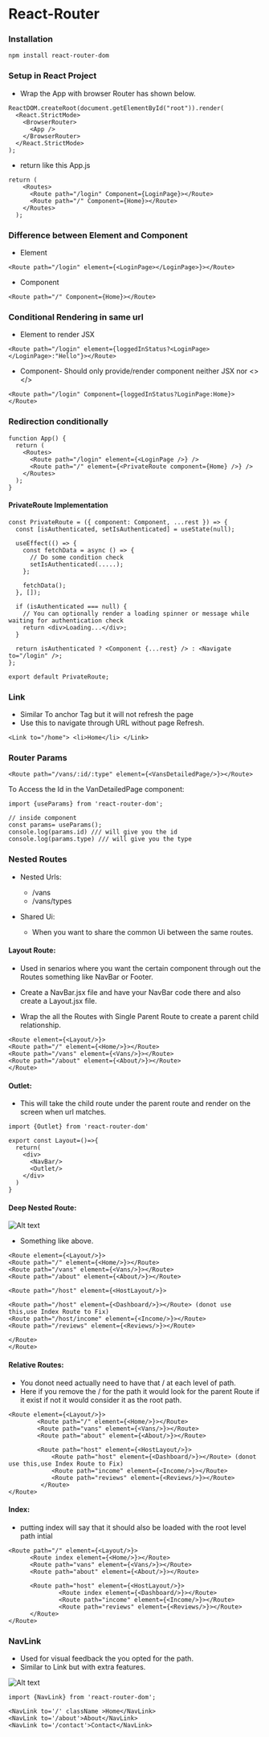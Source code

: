 # React-Router

### Installation

```
npm install react-router-dom 
```

### Setup in React Project

- Wrap the App with browser Router has shown below.

```
ReactDOM.createRoot(document.getElementById("root")).render(
  <React.StrictMode>
    <BrowserRouter>
      <App />
    </BrowserRouter>
  </React.StrictMode>
);

```

- return like this App.js

```
return (
    <Routes>
      <Route path="/login" Component={LoginPage}></Route>
      <Route path="/" Component={Home}></Route>
    </Routes>
  );

```

### Difference between Element and Component

- Element

```
<Route path="/login" element={<LoginPage></LoginPage>}></Route>
```

- Component

```
<Route path="/" Component={Home}></Route>
 ```

### Conditional Rendering in same url

- Element to render JSX

```
<Route path="/login" element={loggedInStatus?<LoginPage></LoginPage>:"Hello"}></Route> 
```

- Component- Should only provide/render component neither JSX nor <></>

```
<Route path="/login" Component={loggedInStatus?LoginPage:Home}></Route>
```

### Redirection conditionally

```
function App() {
  return (
    <Routes>
      <Route path="/login" element={<LoginPage />} />
      <Route path="/" element={<PrivateRoute component={Home} />} />
    </Routes>
  );
}
```

#### PrivateRoute Implementation

```
const PrivateRoute = ({ component: Component, ...rest }) => {
  const [isAuthenticated, setIsAuthenticated] = useState(null);

  useEffect(() => {
    const fetchData = async () => {
      // Do some condition check
      setIsAuthenticated(.....);
    };

    fetchData();
  }, []);

  if (isAuthenticated === null) {
    // You can optionally render a loading spinner or message while waiting for authentication check
    return <div>Loading...</div>;
  }

  return isAuthenticated ? <Component {...rest} /> : <Navigate to="/login" />;
};

export default PrivateRoute;
```

### Link

- Similar To anchor Tag but it will not refresh the page
- Use this to navigate through URL without page Refresh.

```
<Link to="/home"> <li>Home</li> </Link> 
```

### Router Params

``` 
<Route path="/vans/:id/:type" element={<VansDetailedPage/>}></Route>
```
To Access the Id in the VanDetailedPage component:
``` 
import {useParams} from 'react-router-dom';

// inside component
const params= useParams();
console.log(params.id) /// will give you the id
console.log(params.type) /// will give you the type
```

### Nested Routes
- Nested Urls: 
     - /vans
     - /vans/types

- Shared Ui:
    - When you want to share the common Ui between the same routes.

#### Layout Route:

- Used in senarios where you want the certain component through out the Routes something like NavBar or Footer.

-  Create a NavBar.jsx file and have your NavBar code there and also create a Layout.jsx file.
- Wrap the all the Routes with Single Parent Route to create a parent child relationship.

``` 
<Route element={<Layout/>}>
<Route path="/" element={<Home/>}></Route>
<Route path="/vans" element={<Vans/>}></Route>
<Route path="/about" element={<About/>}></Route>
</Route>
```

#### Outlet:


- This will take the child route under the parent route and render on the screen when url matches.

``` 
import {Outlet} from 'react-router-dom'

export const Layout=()=>{
  return(
    <div>
      <NavBar/>
      <Outlet/>
    </div>
  )
}
```

#### Deep Nested Route:

![Alt text](image.png)

- Something like above.

``` 
<Route element={<Layout/>}>
<Route path="/" element={<Home/>}></Route>
<Route path="/vans" element={<Vans/>}></Route>
<Route path="/about" element={<About/>}></Route>

<Route path="/host" element={<HostLayout/>}>

<Route path="/host" element={<Dashboard/>}></Route> (donot use this,use Index Route to Fix)
<Route path="/host/income" element={<Income/>}></Route>
<Route path="/reviews" element={<Reviews/>}></Route>

</Route>
</Route>
```

#### Relative Routes:

- You donot need actually need to have that / at each level of path.
- Here if you remove the / for the path it would look for the parent Route if it exist if not it would consider it as the root path.

``` 
<Route element={<Layout/>}>
        <Route path="/" element={<Home/>}></Route>
        <Route path="vans" element={<Vans/>}></Route>
        <Route path="about" element={<About/>}></Route>

        <Route path="host" element={<HostLayout/>}>
            <Route path="host" element={<Dashboard/>}></Route> (donot use this,use Index Route to Fix)
            <Route path="income" element={<Income/>}></Route>
            <Route path="reviews" element={<Reviews/>}></Route>
         </Route>
</Route>
```

#### Index:
- putting index will say that it should also be loaded with the root level path intial
``` 
<Route path="/" element={<Layout/>}>
      <Route index element={<Home/>}></Route>
      <Route path="vans" element={<Vans/>}></Route>
      <Route path="about" element={<About/>}></Route>

      <Route path="host" element={<HostLayout/>}>
              <Route index element={<Dashboard/>}></Route> 
              <Route path="income" element={<Income/>}></Route>
              <Route path="reviews" element={<Reviews/>}></Route>
      </Route>
</Route>
```

### NavLink

- Used for visual feedback the you opted for the path.
- Similar to Link but with extra features.


![Alt text](image-1.png)

``` 
import {NavLink} from 'react-router-dom';

<NavLink to='/' className >Home</NavLink>
<NavLink to='/about'>About</NavLink>
<NavLink to='/contact'>Contact</NavLink>
```
